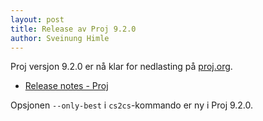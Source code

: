 ```yaml
---
layout: post
title: Release av Proj 9.2.0
author: Sveinung Himle
---
```


Proj versjon 9.2.0 er nå klar for nedlasting på [proj.org](https://proj.org/).

* [Release notes - Proj](https://proj.org/news.html#release-notes)

Opsjonen ``--only-best`` i `cs2cs`-kommando er ny i Proj 9.2.0.
